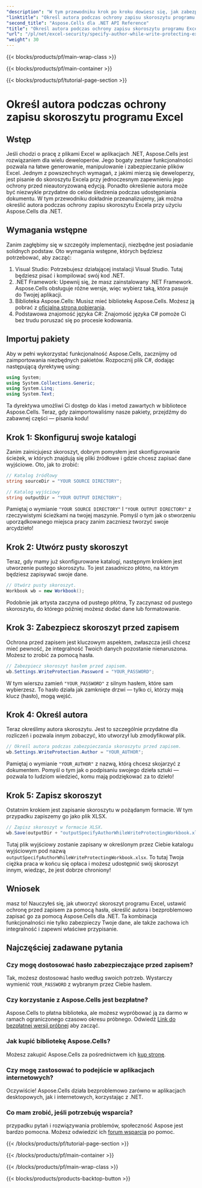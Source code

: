 ```yaml
---
"description": "W tym przewodniku krok po kroku dowiesz się, jak zabezpieczyć skoroszyt programu Excel, określając jednocześnie autora za pomocą Aspose.Cells for .NET."
"linktitle": "Określ autora podczas ochrony zapisu skoroszytu programu Excel"
"second_title": "Aspose.Cells dla .NET API Reference"
"title": "Określ autora podczas ochrony zapisu skoroszytu programu Excel"
"url": "/pl/net/excel-security/specify-author-while-write-protecting-excel-workbook/"
"weight": 30
---
```


{{< blocks/products/pf/main-wrap-class >}}

{{< blocks/products/pf/main-container >}}

{{< blocks/products/pf/tutorial-page-section >}}

# Określ autora podczas ochrony zapisu skoroszytu programu Excel

## Wstęp

Jeśli chodzi o pracę z plikami Excel w aplikacjach .NET, Aspose.Cells jest rozwiązaniem dla wielu deweloperów. Jego bogaty zestaw funkcjonalności pozwala na łatwe generowanie, manipulowanie i zabezpieczanie plików Excel. Jednym z powszechnych wymagań, z jakimi mierzą się deweloperzy, jest pisanie do skoroszytu Excela przy jednoczesnym zapewnieniu jego ochrony przed nieautoryzowaną edycją. Ponadto określenie autora może być niezwykle przydatne do celów śledzenia podczas udostępniania dokumentu. W tym przewodniku dokładnie przeanalizujemy, jak można określić autora podczas ochrony zapisu skoroszytu Excela przy użyciu Aspose.Cells dla .NET.

## Wymagania wstępne

Zanim zagłębimy się w szczegóły implementacji, niezbędne jest posiadanie solidnych podstaw. Oto wymagania wstępne, których będziesz potrzebować, aby zacząć:

1. Visual Studio: Potrzebujesz działającej instalacji Visual Studio. Tutaj będziesz pisać i kompilować swój kod .NET.
2. .NET Framework: Upewnij się, że masz zainstalowany .NET Framework. Aspose.Cells obsługuje różne wersje, więc wybierz taką, która pasuje do Twojej aplikacji.
3. Biblioteka Aspose.Cells: Musisz mieć bibliotekę Aspose.Cells. Możesz ją pobrać z [oficjalna strona pobierania](https://releases.aspose.com/cells/net/).
4. Podstawowa znajomość języka C#: Znajomość języka C# pomoże Ci bez trudu poruszać się po procesie kodowania.

## Importuj pakiety

Aby w pełni wykorzystać funkcjonalność Aspose.Cells, zacznijmy od zaimportowania niezbędnych pakietów. Rozpocznij plik C#, dodając następującą dyrektywę using:

```csharp
using System;
using System.Collections.Generic;
using System.Linq;
using System.Text;
```

Ta dyrektywa umożliwi Ci dostęp do klas i metod zawartych w bibliotece Aspose.Cells. Teraz, gdy zaimportowaliśmy nasze pakiety, przejdźmy do zabawnej części — pisania kodu!

## Krok 1: Skonfiguruj swoje katalogi

Zanim zainicjujesz skoroszyt, dobrym pomysłem jest skonfigurowanie ścieżek, w których znajdują się pliki źródłowe i gdzie chcesz zapisać dane wyjściowe. Oto, jak to zrobić:

```csharp
// Katalog źródłowy
string sourceDir = "YOUR SOURCE DIRECTORY";

// Katalog wyjściowy
string outputDir = "YOUR OUTPUT DIRECTORY";
```

Pamiętaj o wymianie `"YOUR SOURCE DIRECTORY"` I `"YOUR OUTPUT DIRECTORY"` z rzeczywistymi ścieżkami na twojej maszynie. Pomyśl o tym jak o stworzeniu uporządkowanego miejsca pracy zanim zaczniesz tworzyć swoje arcydzieło!

## Krok 2: Utwórz pusty skoroszyt

Teraz, gdy mamy już skonfigurowane katalogi, następnym krokiem jest utworzenie pustego skoroszytu. To jest zasadniczo płótno, na którym będziesz zapisywać swoje dane.

```csharp
// Utwórz pusty skoroszyt.
Workbook wb = new Workbook();
```

Podobnie jak artysta zaczyna od pustego płótna, Ty zaczynasz od pustego skoroszytu, do którego później możesz dodać dane lub formatowanie.

## Krok 3: Zabezpiecz skoroszyt przed zapisem

Ochrona przed zapisem jest kluczowym aspektem, zwłaszcza jeśli chcesz mieć pewność, że integralność Twoich danych pozostanie nienaruszona. Możesz to zrobić za pomocą hasła.

```csharp
// Zabezpiecz skoroszyt hasłem przed zapisem.
wb.Settings.WriteProtection.Password = "YOUR_PASSWORD";
```

W tym wierszu zamień `"YOUR_PASSWORD"` z silnym hasłem, które sam wybierzesz. To hasło działa jak zamknięte drzwi — tylko ci, którzy mają klucz (hasło), mogą wejść.

## Krok 4: Określ autora

Teraz określimy autora skoroszytu. Jest to szczególnie przydatne dla rozliczeń i pozwala innym zobaczyć, kto utworzył lub zmodyfikował plik.

```csharp
// Określ autora podczas zabezpieczania skoroszytu przed zapisem.
wb.Settings.WriteProtection.Author = "YOUR_AUTHOR";
```

Pamiętaj o wymianie `"YOUR_AUTHOR"` z nazwą, którą chcesz skojarzyć z dokumentem. Pomyśl o tym jak o podpisaniu swojego dzieła sztuki — pozwala to ludziom wiedzieć, komu mają podziękować za to dzieło!

## Krok 5: Zapisz skoroszyt

Ostatnim krokiem jest zapisanie skoroszytu w pożądanym formacie. W tym przypadku zapiszemy go jako plik XLSX. 

```csharp
// Zapisz skoroszyt w formacie XLSX.
wb.Save(outputDir + "outputSpecifyAuthorWhileWriteProtectingWorkbook.xlsx");
```

Tutaj plik wyjściowy zostanie zapisany w określonym przez Ciebie katalogu wyjściowym pod nazwą `outputSpecifyAuthorWhileWriteProtectingWorkbook.xlsx`. To tutaj Twoja ciężka praca w końcu się opłaca i możesz udostępnić swój skoroszyt innym, wiedząc, że jest dobrze chroniony!

## Wniosek

masz to! Nauczyłeś się, jak utworzyć skoroszyt programu Excel, ustawić ochronę przed zapisem za pomocą hasła, określić autora i bezproblemowo zapisać go za pomocą Aspose.Cells dla .NET. Ta kombinacja funkcjonalności nie tylko zabezpieczy Twoje dane, ale także zachowa ich integralność i zapewni właściwe przypisanie.

## Najczęściej zadawane pytania

### Czy mogę dostosować hasło zabezpieczające przed zapisem?  
Tak, możesz dostosować hasło według swoich potrzeb. Wystarczy wymienić `YOUR_PASSWORD` z wybranym przez Ciebie hasłem.

### Czy korzystanie z Aspose.Cells jest bezpłatne?  
Aspose.Cells to płatna biblioteka, ale możesz wypróbować ją za darmo w ramach ograniczonego czasowo okresu próbnego. Odwiedź [Link do bezpłatnej wersji próbnej](https://releases.aspose.com/) aby zacząć.

### Jak kupić bibliotekę Aspose.Cells?  
Możesz zakupić Aspose.Cells za pośrednictwem ich [kup stronę](https://purchase.aspose.com/buy).

### Czy mogę zastosować to podejście w aplikacjach internetowych?  
Oczywiście! Aspose.Cells działa bezproblemowo zarówno w aplikacjach desktopowych, jak i internetowych, korzystając z .NET.

### Co mam zrobić, jeśli potrzebuję wsparcia?  
przypadku pytań i rozwiązywania problemów, społeczność Aspose jest bardzo pomocna. Możesz odwiedzić ich [forum wsparcia](https://forum.aspose.com/c/cells/9) po pomoc.

{{< /blocks/products/pf/tutorial-page-section >}}

{{< /blocks/products/pf/main-container >}}

{{< /blocks/products/pf/main-wrap-class >}}

{{< blocks/products/products-backtop-button >}}